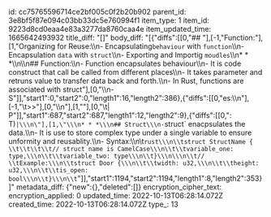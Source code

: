 id: cc75765596714ce2bf005c0f2b20b902
parent_id: 3e8bf5f87e094c03bb33dc5e760994f1
item_type: 1
item_id: 9223d8cd0eaa4e83a3277da8760caa4e
item_updated_time: 1665642493932
title_diff: "[]"
body_diff: "[{\"diffs\":[[0,\"## \"],[-1,\"Function:\"],[1,\"Organizing for Reuse:\\\n- Encapsulating`behaviour` with `function`\\\n- Encapsulation `data` with `struct`\\\n- Exporting and Importig `moudles`\\\n* * *\\\n\\\n## Function:\\\n-  Function encapsulates behaviour\\\n-  It is code construct that call be called from different places\\\n-  It takes parameter and retruns value to transfer data back and forth.\\\n-  In Rust, functions are associated with struct\"],[0,\"\\\n- S\"]],\"start1\":0,\"start2\":0,\"length1\":16,\"length2\":386},{\"diffs\":[[0,\"es:\\\n\"],[-1,\"\\t>>\"],[0,\"\\\n\"],[1,\"\"],[0,\"\\t| P\"]],\"start1\":687,\"start2\":687,\"length1\":12,\"length2\":9},{\"diffs\":[[0,\": T)` |\\\n\"],[1,\"\\\n* * *\\\n## Struct\\\n- `struct` enacpsulates the data.\\\n- It is use to store complex type under a single variable to ensure unformity and reusablity.\\\n- Syntax:\\\n\\t```rust\\\n\\tstruct StructName { \\t\\t\\t\\t// struct name is CamelCase\\\n\\t\\tvariable_one: type,\\\n\\t\\tvariable_two: type\\\n\\t}\\\n\\\n\\t// \\tExample:\\\n\\tstruct Door {\\\n\\t\\twidth: u32,\\\n\\t\\theight: u32,\\\n\\t\\tis_open: bool\\\n\\t}\\\n\\t```\"]],\"start1\":1194,\"start2\":1194,\"length1\":8,\"length2\":353}]"
metadata_diff: {"new":{},"deleted":[]}
encryption_cipher_text: 
encryption_applied: 0
updated_time: 2022-10-13T06:28:14.072Z
created_time: 2022-10-13T06:28:14.072Z
type_: 13